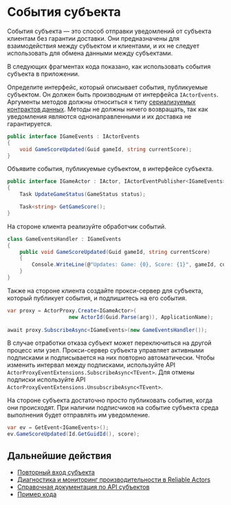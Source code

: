 <properties
   pageTitle="События Reliable Actors | Microsoft Azure"
   description="Общие сведения о событиях для Reliable Actors Service Fabric."
   services="service-fabric"
   documentationCenter=".net"
   authors="vturecek"
   manager="timlt"
   editor=""/>

<tags
   ms.service="service-fabric"
   ms.devlang="dotnet"
   ms.topic="article"
   ms.tgt_pltfrm="NA"
   ms.workload="NA"
   ms.date="03/25/2016"
   ms.author="amanbha"/>


# События субъекта
События субъекта — это способ отправки уведомлений от субъекта клиентам без гарантии доставки. Они предназначены для взаимодействия между субъектом и клиентами, и их не следует использовать для обмена данными между субъектами.

В следующих фрагментах кода показано, как использовать события субъекта в приложении.

Определите интерфейс, который описывает события, публикуемые субъектом. Он должен быть производным от интерфейса `IActorEvents`. Аргументы методов должны относиться к типу [сериализуемых контрактов данных](service-fabric-reliable-actors-notes-on-actor-type-serialization.md). Методы не должны ничего возвращать, так как уведомления являются однонаправленными и их доставка не гарантируется.

```csharp
public interface IGameEvents : IActorEvents
{
    void GameScoreUpdated(Guid gameId, string currentScore);
}
```

Объявите события, публикуемые субъектом, в интерфейсе субъекта.

```csharp
public interface IGameActor : IActor, IActorEventPublisher<IGameEvents>
{
    Task UpdateGameStatus(GameStatus status);

    Task<string> GetGameScore();
}
```

На стороне клиента реализуйте обработчик событий.

```csharp
class GameEventsHandler : IGameEvents
{
    public void GameScoreUpdated(Guid gameId, string currentScore)
    {
        Console.WriteLine(@"Updates: Game: {0}, Score: {1}", gameId, currentScore);
    }
}
```

Также на стороне клиента создайте прокси-сервер для субъекта, который публикует события, и подпишитесь на его события.

```csharp
var proxy = ActorProxy.Create<IGameActor>(
                    new ActorId(Guid.Parse(arg)), ApplicationName);
                    
await proxy.SubscribeAsync<IGameEvents>(new GameEventsHandler());
```

В случае отработки отказа субъект может переключиться на другой процесс или узел. Прокси-сервер субъекта управляет активными подписками и подписывается на них повторно автоматически. Чтобы изменить интервал между подписками, используйте API `ActorProxyEventExtensions.SubscribeAsync<TEvent>`. Для отмены подписки используйте API `ActorProxyEventExtensions.UnsubscribeAsync<TEvent>`.

На стороне субъекта достаточно просто публиковать события, когда они происходят. При наличии подписчиков на событие субъекта среда выполнения будет отправлять им уведомление.

```csharp
var ev = GetEvent<IGameEvents>();
ev.GameScoreUpdated(Id.GetGuidId(), score);
```

## Дальнейшие действия
 - [Повторный вход субъекта](service-fabric-reliable-actors-reentrancy.md)
 - [Диагностика и мониторинг производительности в Reliable Actors](service-fabric-reliable-actors-diagnostics.md)
 - [Справочная документация по API субъектов](https://msdn.microsoft.com/library/azure/dn971626.aspx)
 - [Пример кода](https://github.com/Azure/servicefabric-samples)

<!---HONumber=AcomDC_0406_2016-->
